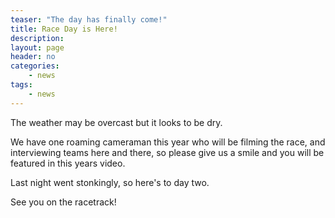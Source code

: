 ```yaml
---
teaser: "The day has finally come!"
title: Race Day is Here!
description:
layout: page
header: no
categories:
    - news
tags:
    - news
---
```


The weather may be overcast but it looks to be dry. 

We have one roaming cameraman this year who will be filming the race, and interviewing teams here and there, so please give us a smile and you will be featured in this years video.

Last night went stonkingly, so here's to day two.

See you on the racetrack!
